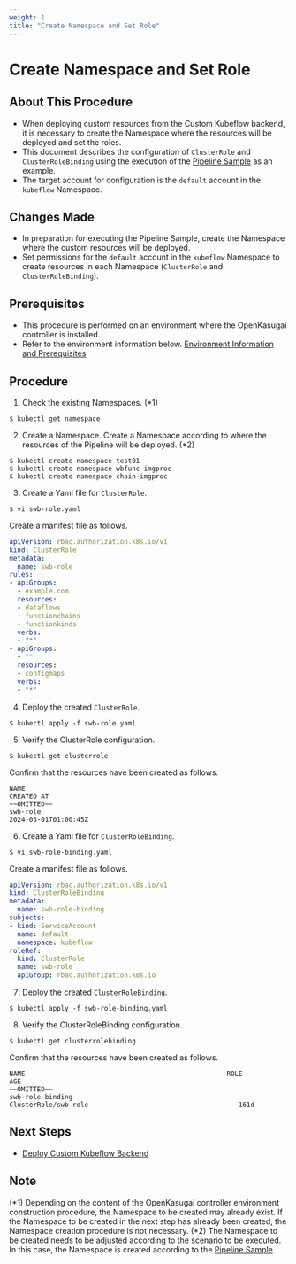 ```yaml
---
weight: 1
title: "Create Namespace and Set Role"
---
```

# Create Namespace and Set Role
## About This Procedure
* When deploying custom resources from the Custom Kubeflow backend, it is necessary to create the Namespace where the resources will be deployed and set the roles.
* This document describes the configuration of `ClusterRole` and `ClusterRoleBinding` using the execution of the [Pipeline Sample](../../../pipeline-sample) as an example.
* The target account for configuration is the `default` account in the `kubeflow` Namespace.

## Changes Made
* In preparation for executing the Pipeline Sample, create the Namespace where the custom resources will be deployed.
* Set permissions for the `default` account in the `kubeflow` Namespace to create resources in each Namespace (`ClusterRole` and `ClusterRoleBinding`).

## Prerequisites
* This procedure is performed on an environment where the OpenKasugai controller is installed.
* Refer to the environment information below.
  [Environment Information and Prerequisites](../../../environment-information-and-prerequisites)

## Procedure
1. Check the existing Namespaces. (*1)
```
$ kubectl get namespace
```

2. Create a Namespace.
Create a Namespace according to where the resources of the Pipeline will be deployed. (*2)
```
$ kubectl create namespace test01
$ kubectl create namespace wbfunc-imgproc
$ kubectl create namespace chain-imgproc
```

3. Create a Yaml file for `ClusterRole`.
```
$ vi swb-role.yaml
```

Create a manifest file as follows.
```yaml
apiVersion: rbac.authorization.k8s.io/v1
kind: ClusterRole
metadata:
  name: swb-role
rules:
- apiGroups:
  - example.com
  resources:
  - dataflows
  - functionchains
  - functionkinds
  verbs:
  - "*"
- apiGroups:
  - ""
  resources:
  - configmaps
  verbs:
  - "*"
```

4. Deploy the created `ClusterRole`.
```
$ kubectl apply -f swb-role.yaml
```

5. Verify the ClusterRole configuration.
```
$ kubectl get clusterrole
```

Confirm that the resources have been created as follows.
```
NAME                                                                   CREATED AT
~~OMITTED~~
swb-role                                                               2024-03-01T01:00:45Z
```

6. Create a Yaml file for `ClusterRoleBinding`.
```
$ vi swb-role-binding.yaml
```

Create a manifest file as follows.
```yaml
apiVersion: rbac.authorization.k8s.io/v1
kind: ClusterRoleBinding
metadata:
  name: swb-role-binding
subjects:
- kind: ServiceAccount
  name: default
  namespace: kubeflow
roleRef:
  kind: ClusterRole
  name: swb-role
  apiGroup: rbac.authorization.k8s.io
```

7. Deploy the created `ClusterRoleBinding`.
```
$ kubectl apply -f swb-role-binding.yaml
```

8. Verify the ClusterRoleBinding configuration.
```
$ kubectl get clusterrolebinding
```

Confirm that the resources have been created as follows.
```
NAME                                                   ROLE                                      AGE
~~OMITTED~~
swb-role-binding                                       ClusterRole/swb-role                                      161d
```

## Next Steps
* [Deploy Custom Kubeflow Backend](../../apfw-backend-related-deployment-procedure/deploy-apfw-backend)

## Note
(*1) Depending on the content of the OpenKasugai controller environment construction procedure, the Namespace to be created may already exist. If the Namespace to be created in the next step has already been created, the Namespace creation procedure is not necessary.
(*2) The Namespace to be created needs to be adjusted according to the scenario to be executed. In this case, the Namespace is created according to the [Pipeline Sample](../../../pipeline-sample).
